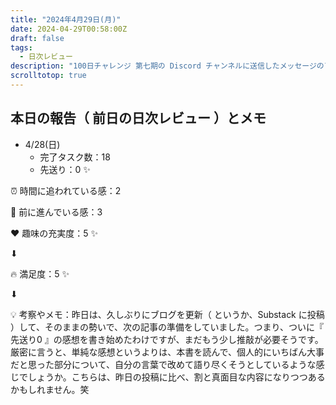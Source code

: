 ```yaml
---
title: "2024年4月29日(月)"
date: 2024-04-29T00:58:00Z
draft: false
tags:
  - 日次レビュー
description: "100日チャレンジ 第七期の Discord チャンネルに送信したメッセージのアーカイブ"
scrolltotop: true
---
```


## 本日の報告（ 前日の日次レビュー ）とメモ

- 4/28(日)
  - 完了タスク数：18
  - 先送り：0 ✨

⏰ 時間に追われている感：2

💪 前に進んでいる感：3

❤️ 趣味の充実度：5 ✨

⬇︎

🔥 満足度：5 ✨

⬇︎

💡 考察やメモ：昨日は、久しぶりにブログを更新（ というか、Substack に投稿 ）して、そのままの勢いで、次の記事の準備をしていました。つまり、ついに『 先送り0 』の感想を書き始めたわけですが、まだもう少し推敲が必要そうです。厳密に言うと、単純な感想というよりは、本書を読んで、個人的にいちばん大事だと思った部分について、自分の言葉で改めて語り尽くそうとしているような感じでしょうか。こちらは、昨日の投稿に比べ、割と真面目な内容になりつつあるかもしれません。笑
